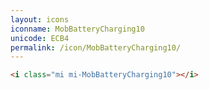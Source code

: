 ```yaml
---
layout: icons
iconname: MobBatteryCharging10
unicode: ECB4
permalink: /icon/MobBatteryCharging10/
---
```


``` html
<i class="mi mi-MobBatteryCharging10"></i>
```
